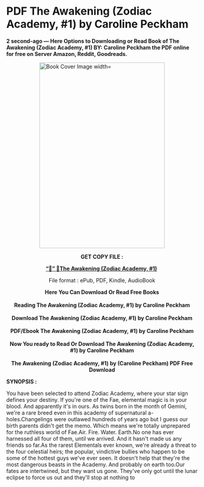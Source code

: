 # PDF The Awakening (Zodiac Academy, #1) by Caroline Peckham
<p><strong>2 second-ago &mdash; Here Options to Downloading or Read Book of The Awakening (Zodiac Academy, #1) BY: Caroline Peckham the PDF online for free on Server Amazon, Reddit, Goodreads.</strong></p><p><a href="https://educationsharingacademy.cloud/?book=B07SV21LFY"><img style="display: block; margin-left: auto; margin-right: auto;" src="https://i.gr-assets.com/images/S/compressed.photo.goodreads.com/books/1727256262l/219527732.jpg" alt="Book Cover Image width=" width="330" height="488" /></a></p><p style="text-align: center;"><strong>GET COPY FILE :</strong></p><p style="text-align: center;"><strong><a href="https://educationsharingacademy.cloud/?book=B07SV21LFY" target="_blank" rel="noopener">“📢” 🔗The Awakening (Zodiac Academy, #1)</a>&nbsp;</strong></p><p style="text-align: center;">File format : ePub, PDF, Kindle, AudioBook</p><div style="text-align: center;"><strong>Here You Can Download Or Read Free Books</strong></div><div style="text-align: center;">&nbsp;</div><div style="text-align: center;"><strong>Reading The Awakening (Zodiac Academy, #1) by Caroline Peckham</strong></div><div style="text-align: center;">&nbsp;</div><div style="text-align: center;"><strong>Download The Awakening (Zodiac Academy, #1) by Caroline Peckham</strong></div><div style="text-align: center;">&nbsp;</div><div style="text-align: center;"><strong>PDF/Ebook The Awakening (Zodiac Academy, #1) by Caroline Peckham</strong></div><div style="text-align: center;">&nbsp;</div><div style="text-align: center;"><strong>Now You ready to Read Or Download The Awakening (Zodiac Academy, #1) by Caroline Peckham</strong></div><div style="text-align: center;">&nbsp;</div><div style="text-align: center;"><strong>The Awakening (Zodiac Academy, #1) by (Caroline Peckham) PDF Free Download</strong></div><p><strong>SYNOPSIS :</strong></p><p>
  You have been selected to attend Zodiac Academy, where your star sign defines your destiny.
If you're one of the Fae, elemental magic is in your blood. And apparently it's in ours. As twins born in the month of Gemini, we're a rare breed even in this academy of supernatural a-holes.Changelings were outlawed hundreds of years ago but I guess our birth parents didn't get the memo. Which means we're totally unprepared for the ruthless world of Fae.Air. Fire. Water. Earth.No one has ever harnessed all four of them, until we arrived. And it hasn't made us any friends so far.As the rarest Elementals ever known, we're already a threat to the four celestial heirs; the popular, vindictive bullies who happen to be some of the hottest guys we've ever seen. It doesn't help that they're the most dangerous beasts in the Academy. And probably on earth too.Our fates are intertwined, but they want us gone. They've only got until the lunar eclipse to force us out and they'll stop at nothing to </p>
